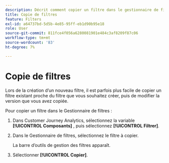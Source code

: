 ```yaml
---
description: Décrit comment copier un filtre dans le gestionnaire de filtres
title: Copie de filtres
feature: Filters
exl-id: a64737bd-5d5b-4e85-95ff-eb1d90b95e18
role: User
source-git-commit: 811fce4f056a6280081901e484c3af8209f87c06
workflow-type: tm+mt
source-wordcount: '83'
ht-degree: 7%

---
```


# Copie de filtres

Lors de la création d’un nouveau filtre, il est parfois plus facile de copier un filtre existant proche du filtre que vous souhaitez créer, puis de modifier la version que vous avez copiée.

Pour copier un filtre dans le Gestionnaire de filtres :

1. Dans Customer Journey Analytics, sélectionnez la variable **[!UICONTROL Composants]** , puis sélectionnez **[!UICONTROL Filtrer]**.

1. Dans le Gestionnaire de filtres, sélectionnez le filtre à copier.

   La barre d’outils de gestion des filtres apparaît.

1. Sélectionner **[!UICONTROL Copier]**.
